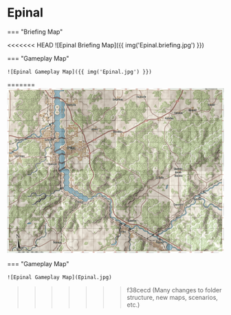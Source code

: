 # Epinal

=== "Briefing Map"

<<<<<<< HEAD
    ![Epinal Briefing Map]({{ img('Epinal.briefing.jpg') }})

=== "Gameplay Map"

    ![Epinal Gameplay Map]({{ img('Epinal.jpg') }})
=======
    ![Epinal Briefing Map](Epinal.briefing.jpg)

=== "Gameplay Map"

    ![Epinal Gameplay Map](Epinal.jpg)
>>>>>>> f38cecd (Many changes to folder structure, new maps, scenarios, etc.)
